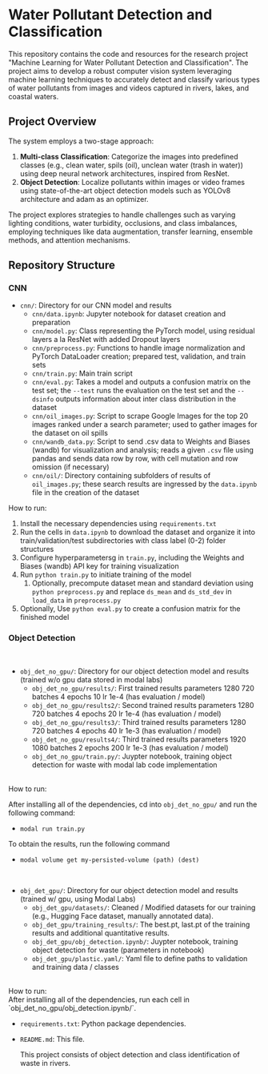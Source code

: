# Water Pollutant Detection and Classification

This repository contains the code and resources for the research project "Machine Learning for Water Pollutant Detection and Classification". The project aims to develop a robust computer vision system leveraging machine learning techniques to accurately detect and classify various types of water pollutants from images and videos captured in rivers, lakes, and coastal waters.

## Project Overview

The system employs a two-stage approach:

1. **Multi-class Classification**: Categorize the images into predefined classes (e.g., clean water, spils (oil), unclean water (trash in water)) using deep neural network architectures, inspired from ResNet.
2. **Object Detection**: Localize pollutants within images or video frames using state-of-the-art object detection models such as YOLOv8 architecture and adam as an optimizer.

The project explores strategies to handle challenges such as varying lighting conditions, water turbidity, occlusions, and class imbalances, employing techniques like data augmentation, transfer learning, ensemble methods, and attention mechanisms.

## Repository Structure

### CNN

- `cnn/`: Directory for our CNN model and results
  - `cnn/data.ipynb`: Jupyter notebook for dataset creation and preparation
  - `cnn/model.py`: Class representing the PyTorch model, using residual layers a la ResNet with added Dropout layers
  - `cnn/preprocess.py`: Functions to handle image normalization and PyTorch DataLoader creation; prepared test, validation, and train sets
  - `cnn/train.py`: Main train script
  - `cnn/eval.py`: Takes a model and outputs a confusion matrix on the test set; the `--test` runs the evaluation on the test set and the `--dsinfo` outputs information about inter class distribution in the dataset
  - `cnn/oil_images.py`: Script to scrape Google Images for the top 20 images ranked under a search parameter; used to gather images for the dataset on oil spills
  - `cnn/wandb_data.py`: Script to send .csv data to Weights and Biases (wandb) for visualization and analysis; reads a given `.csv` file using pandas and sends data row by row, with cell mutation and row omission (if necessary)
  - `cnn/oil/`: Directory containing subfolders of results of `oil_images.py`; these search results are ingressed by the `data.ipynb` file in the creation of the dataset

How to run:

1. Install the necessary dependencies using `requirements.txt`
2. Run the cells in `data.ipynb` to download the dataset and organize it into train/validation/test subdirectories with class label (0-2) folder structures
3. Configure hyperparametersg in `train.py`, including the Weights and Biases (wandb) API key for training visualization
4. Run `python train.py` to initiate training of the model
   1. Optionally, precompute dataset mean and standard deviation using `python preprocess.py` and replace `ds_mean` and `ds_std_dev` in `load_data` in `preprocess.py`
5. Optionally, Use `python eval.py` to create a confusion matrix for the finished model

### Object Detection

<br />

- `obj_det_no_gpu/`: Directory for our object detection model and results (trained w/o gpu data stored in modal labs)
  - `obj_det_no_gpu/results/`: First trained results parameters 1280 720 batches 4 epochs 10 lr 1e-4 (has evaluation / model)
  - `obj_det_no_gpu/results2/`: Second trained results parameters 1280 720 batches 4 epochs 20 lr 1e-4 (has evaluation / model)
  - `obj_det_no_gpu/results3/`: Third trained results parameters 1280 720 batches 4 epochs 40 lr 1e-3 (has evaluation / model)
  - `obj_det_no_gpu/results4/`: Third trained results parameters 1920 1080 batches 2 epochs 200 lr 1e-3 (has evaluation / model)
  - `obj_det_no_gpu/train.py/`: Juypter notebook, training object detection for waste with modal lab code implementation

<br />
How to run:
<br />

After installing all of the dependencies, cd into `obj_det_no_gpu/` and run the following command:

- `modal run train.py`
  <br />

To obtain the results, run the following command

- `modal volume get my-persisted-volume (path) (dest)`

<br />

- `obj_det_gpu/`: Directory for our object detection model and results (trained w/ gpu, using Modal Labs)
  - `obj_det_gpu/datasets/`: Cleaned / Modified datasets for our training (e.g., Hugging Face dataset, manually annotated data).
  - `obj_det_gpu/training_results/`: The best.pt, last.pt of the training results and additional quantitative results.
  - `obj_det_gpu/obj_detection.ipynb/`: Juypter notebook, training object detection for waste (parameters in notebook)
  - `obj_det_gpu/plastic.yaml/`: Yaml file to define paths to validation and training data / classes

<br />
How to run:
<br />
After installing all of the dependencies, run each cell in `obj_det_no_gpu/obj_detection.ipynb/`.

<br />

- `requirements.txt`: Python package dependencies.
- `README.md`: This file.

  This project consists of object detection and class identification of waste in rivers.
